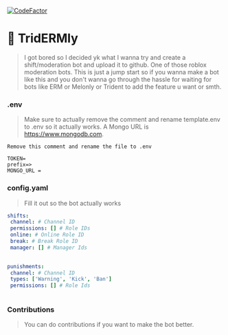 [![CodeFactor](https://www.codefactor.io/repository/github/bugsbirb/TridERMly/badge)](https://www.codefactor.io/repository/github//bugsbirb/TridERMly)
# 🤯 TridERMly
> I got bored so I decided yk what I wanna try and create a shift/moderation bot and upload it to github.
> One of those roblox moderation bots.
> This is just a jump start so if you wanna make a bot like this and you don't wanna go through the hassle for waiting for bots like ERM or Melonly or Trident to add the feature u want or smth.


### .env
> Make sure to actually remove the comment and rename template.env to .env so it actually works.
A Mongo URL is https://www.mongodb.com.
```env
Remove this comment and rename the file to .env

TOKEN=
prefix=>
MONGO_URL =

```

### config.yaml
> Fill it out so the bot actually works
```yaml
shifts:
 channel: # Channel ID
 permissions: [] # Role IDs
 online: # Online Role ID
 break: # Break Role ID
 manager: [] # Manager Ids
 

punishments:
 channel: # Channel ID
 types: ['Warning', 'Kick', 'Ban']
 permissions: [] # Role Ids
 
```

### Contributions
> You can do contributions if you want to make the bot better.
